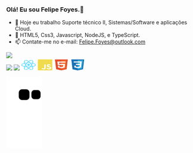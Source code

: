 ### Olá! Eu sou Felipe Foyes.👋

- 🔭 Hoje eu trabalho Suporte técnico II, Sistemas/Software e aplicações Cloud. 
- 🌱 HTML5, Css3, Javascript, NodeJS, e TypeScript.
- 📫 Contate-me no e-mail: Felipe.Foyes@outlook.com


<div align="left">
  <a href="https://github.com/FelipeFoyes">
  <img height="180em" src="https://github-readme-stats.vercel.app/api?username=FelipeFoyes&show_icons=true&theme=blue&include_all_commits=true&count_private=true"/> 
    </div>
  
  
  <div
  <a href ="https://https://www.linkedin.com/in/felipe-foyes-106481143" target="_blank"><img src="https://img.shields.io/badge/-LinkedIn-%230077B5?style=for-the-badge&logo=linkedin&logoColor=white" target="_blank"></a>   
   <a href="https://instagram.com/Felipe_Foyes" target="_blank"><img src="https://img.shields.io/badge/-Instagram-%23E4405F?style=for-the-badge&logo=instagram&logoColor=white" target="_blank"></a>
    <img align="side" alt="Felipe-React" height="30" width="40" src="https://raw.githubusercontent.com/devicons/devicon/master/icons/react/react-original.svg">
    <img align="side" alt="Felipe-Js" height="30" width="40" src="https://raw.githubusercontent.com/devicons/devicon/master/icons/javascript/javascript-plain.svg">
    <img align="side" alt="Felipe-HTML" height="30" width="40" src="https://raw.githubusercontent.com/devicons/devicon/master/icons/html5/html5-original.svg">
    <img align="side" alt="Rafa-CSS" height="30" width="40" src="https://raw.githubusercontent.com/devicons/devicon/master/icons/css3/css3-original.svg">
 
 
 
  ![Snake animation](https://github.com/rafaballerini/rafaballerini/blob/output/github-contribution-grid-snake.svg)
    
</div>
 
